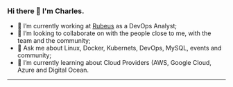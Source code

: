 ### Hi there 👋 I'm Charles.

- 🔭 I’m currently working at [Rubeus](https://rubeus.com.br/) as a DevOps Analyst;
- 👯 I’m looking to collaborate on with the people close to me, with the team and the community;
- 💬 Ask me about Linux, Docker, Kubernets, DevOps, MySQL, events and community;
- 🌱 I’m currently learning about Cloud Providers (AWS, Google Cloud, Azure and Digital Ocean.

---


<!--
**chaaug/chaaug** is a ✨ _special_ ✨ repository because its `README.md` (this file) appears on your GitHub profile.

Here are some ideas to get you started:

- 🔭 I’m currently working on ...
- 🌱 I’m currently learning ...
- 👯 I’m looking to collaborate on ...
- 🤔 I’m looking for help with ...
- 💬 Ask me about ...
- 📫 How to reach me: ...
- 😄 Pronouns: ...
- ⚡ Fun fact: ...
-->
